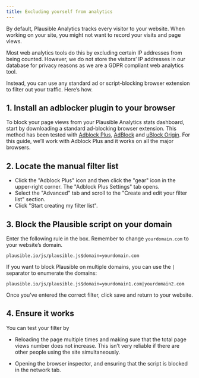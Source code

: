 ```yaml
---
title: Excluding yourself from analytics
---
```


By default, Plausible Analytics tracks every visitor to your website. When working on your site, you might not want to record your visits and page views.

Most web analytics tools do this by excluding certain IP addresses from being counted. However, we do not store the visitors’ IP addresses in our database for privacy reasons as we are a GDPR compliant web analytics tool.

Instead, you can use any standard ad or script-blocking browser extension to filter out your traffic. Here’s how.

## 1. Install an adblocker plugin to your browser

To block your page views from your Plausible Analytics stats dashboard, start by downloading a standard ad-blocking browser extension. This method has been tested with [Adblock Plus](https://adblockplus.org/), [AdBlock](https://getadblock.com/) and [uBlock Origin](https://github.com/gorhill/uBlock/#installation). For this guide, we’ll work with Adblock Plus and it works on all the major browsers.

## 2. Locate the manual filter list

* Click the "Adblock Plus" icon and then click the "gear" icon in the upper-right corner. The "Adblock Plus Settings" tab opens.
* Select the "Advanced" tab and scroll to the "Create and edit your filter list" section.
* Click "Start creating my filter list".

## 3. Block the Plausible script on your domain

Enter the following rule in the box. Remember to change `yourdomain.com` to your website’s domain.

``` plausible.io/js/plausible.js$domain=yourdomain.com ```

If you want to block Plausible on multiple domains, you can use the `|` separator to enumerate the domains:

``` plausible.io/js/plausible.js$domain=yourdomain1.com|yourdomain2.com ```

Once you’ve entered the correct filter, click save and return to your website.

## 4. Ensure it works

You can test your filter by

- Reloading the page multiple times and making sure that the total page views number does not increase. This isn’t very reliable if there are other people using the site simultaneously.

- Opening the browser inspector, and ensuring that the script is blocked in the network tab.
